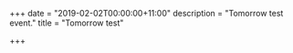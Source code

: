 +++
date = "2019-02-02T00:00:00+11:00"
description = "Tomorrow test event."
title = "Tomorrow test"

+++

